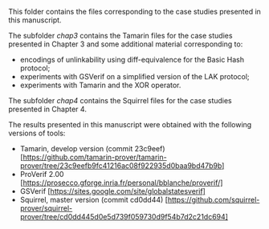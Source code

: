 This folder contains the files corresponding to the case studies presented in this manuscript.

The subfolder *chap3* contains the Tamarin files for the case studies presented in Chapter 3 and some additional material corresponding to:
* encodings of unlinkability using diff-equivalence for the Basic Hash protocol;
* experiments with GSVerif on a simplified version of the LAK protocol;
* experiments with Tamarin and the XOR operator.

The subfolder *chap4* contains the Squirrel files for the case studies presented in Chapter 4.

The results presented in this manuscript were obtained with the following versions of tools:
* Tamarin, develop version (commit 23c9eef)
[https://github.com/tamarin-prover/tamarin-prover/tree/23c9eefb9fc41216ac08f922935d0baa9bd47b9b]
* ProVerif 2.00
[https://prosecco.gforge.inria.fr/personal/bblanche/proverif/]
* GSVerif
[https://sites.google.com/site/globalstatesverif]
* Squirrel, master version (commit cd0dd44)
[https://github.com/squirrel-prover/squirrel-prover/tree/cd0dd445d0e5d739f059730d9f54b7d2c21dc694]
